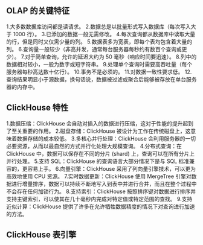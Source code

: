 ## OLAP 的关键特征
1.大多数数据库访问都是读请求。
2.数据总是以批量形式写入数据库（每次写入大于 1000 行）。
3.已添加的数据一般无需修改。
4.每次查询都从数据库中读取大量的行，但是同时又仅需少量的列。
5.数据表多为宽表，即每个表均包含着大量的列。
6.查询量一般较少（非高并发，通常每台服务器每秒约有数百个查询或更少）。
7.对于简单查询，允许的延迟大约为 50 毫秒（响应时间要迅速）。
8.列中的数据相对较小，一般为数字或短字符串。
9.处理单个查询时需要高吞吐量（每个服务器每秒高达数十亿行）。
10.事务不是必须的。
11.对数据一致性要求低。
12.查询结果明显小于源数据，换句话说，数据被过滤或聚合后能够被存放在单台服务器的内存中。

## ClickHouse 特性
1.数据压缩：ClickHouse 会自动对插入的数据进行压缩，这对于性能的提升起到了至关重要的作用。
2.磁盘存储：ClickHouse 被设计为工作在传统磁盘上，这意味着数据存储的成本较低。
3.多核心并行处理：ClickHouse 会利用服务器的一切必要资源，从而以最自然的方式并行化处理大规模查询。
4.分布式查询：在 ClickHouse 中，数据可以保存在不同的分片 (shard) 上，查询可以在所有分片上并行处理。
5.支持 SQL：ClickHouse 的查询语言大部分情况下是与 SQL 标准兼容的，更容易上手。
6.向量引擎：ClickHouse 采用了列向量引擎技术，可以更为高效地使用 CPU 资源。
7.实时数据更新：ClickHouse 使用 MergeTree 引擎对数据进行增量排序，数据可以持续不断地写入到表中并进行合并，而且在整个过程中不会存在任何加锁行为。
8.支持索引：ClickHouse 按照排序键对数据进行排序并支持主键索引，可以使其在几十毫秒内完成对特定值或特定范围的查找。
9.支持近似计算：ClickHouse 提供了许多在允许牺牲数据精度的情况下对查询进行加速的方法。

## ClickHouse 表引擎

